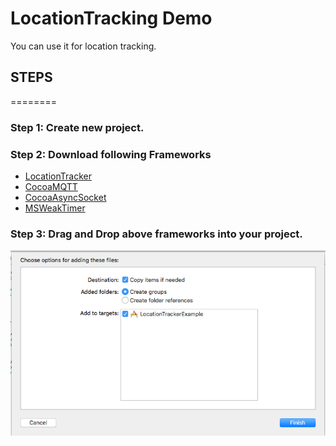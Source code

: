 LocationTracking Demo
=====================

You can use it for location tracking.

## STEPS
========

### Step 1: Create new project.
### Step 2: Download following Frameworks

* [LocationTracker]()
* [CocoaMQTT]()
* [CocoaAsyncSocket]()
* [MSWeakTimer]()

### Step 3: Drag and Drop above frameworks into your project.
![Drag](https://github.com/rakeshtookan/Demo/blob/master/Screen%20Shot%202016-08-01%20at%205.51.09%20PM.png)


